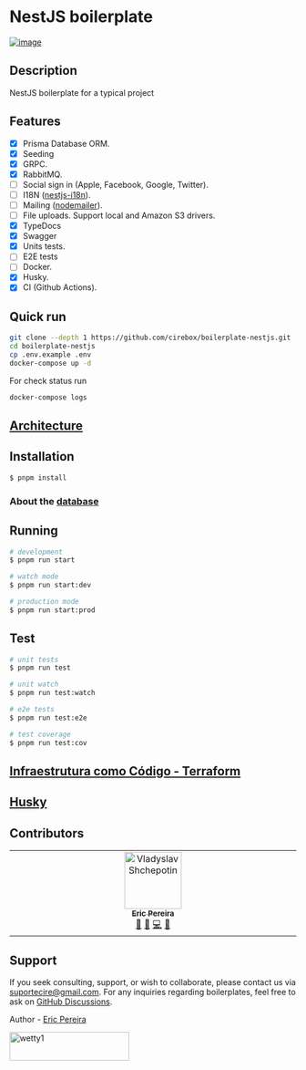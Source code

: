 # NestJS boilerplate

[![image](https://github.com/brocoders/nestjs-boilerplate/assets/72293912/197da43e-02f4-4895-8d3e-b7a42a591c26)](https://github.com/new?template_name=boilerplate-nestjs&template_owner=cirebox)

## Description

NestJS boilerplate for a typical project

## Features

- [x] Prisma Database ORM.
- [x] Seeding
- [x] GRPC.
- [x] RabbitMQ.
- [ ] Social sign in (Apple, Facebook, Google, Twitter).
- [ ] I18N ([nestjs-i18n](https://www.npmjs.com/package/nestjs-i18n)).
- [ ] Mailing ([nodemailer](https://www.npmjs.com/package/nodemailer)).
- [ ] File uploads. Support local and Amazon S3 drivers.
- [x] TypeDocs
- [x] Swagger
- [x] Units tests.
- [ ] E2E tests
- [ ] Docker.
- [x] Husky.
- [x] CI (Github Actions).

## Quick run

```bash
git clone --depth 1 https://github.com/cirebox/boilerplate-nestjs.git
cd boilerplate-nestjs
cp .env.example .env
docker-compose up -d
```

For check status run

```bash
docker-compose logs
```

## [Architecture](/doc/architecture.md)

## Installation

```bash
$ pnpm install
```

### About the [database](/doc/db.md)

## Running

```bash
# development
$ pnpm run start

# watch mode
$ pnpm run start:dev

# production mode
$ pnpm run start:prod
```

## Test

```bash
# unit tests
$ pnpm run test

# unit watch
$ pnpm run test:watch

# e2e tests
$ pnpm run test:e2e

# test coverage
$ pnpm run test:cov
```

## [Infraestrutura como Código - Terraform](/terraform/README.md)

## [Husky](/doc/husky.md)

## Contributors

<!-- ALL-CONTRIBUTORS-LIST:START - Do not remove or modify this section -->
<!-- prettier-ignore-start -->
<!-- markdownlint-disable -->
<table>
  <tbody>
    <tr>
      <td align="center" valign="top" width="14.28%">
        <a href="https://github.com/Shchepotin">
            <img src="https://avatars.githubusercontent.com/u/9134065?v=4?s=100" width="100px;" alt="Vladyslav Shchepotin"/>
            <br />
            <sub>
                <b>Eric Pereira</b>
            </sub>
        </a><br />
        <a href="#maintenance-Shchepotin" title="Maintenance">🚧</a> 
        <a href="#doc-Shchepotin" title="Documentation">📖</a> 
        <a href="#code-Shchepotin" title="Code">💻</a>
        <a href="#business-sars" title="Business development">💼</a>
      </td>      
    </tr>
  </tbody>
</table>
<!-- markdownlint-restore -->
<!-- prettier-ignore-end -->
<!-- ALL-CONTRIBUTORS-LIST:END -->

## Support

If you seek consulting, support, or wish to collaborate, please contact us via [suportecire@gmail.com](mailto:suportecire@gmail.com). For any inquiries regarding boilerplates, feel free to ask on [GitHub Discussions](https://github.com/cirebox/boilerplate-nestjs/discussions).

Author - [Eric Pereira](https://portfolio-eric-pereira.vercel.app/)

<p><a href="https://www.buymeacoffee.com/ericpereiri"> <img align="left" src="https://cdn.buymeacoffee.com/buttons/v2/default-yellow.png" height="50" width="210" alt="wetty1" /></a></p><br><br>
